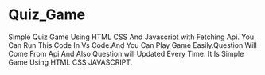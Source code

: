 # Quiz_Game
Simple Quiz Game Using HTML CSS And Javascript with Fetching Api.
You Can Run This Code In Vs Code.And You Can Play Game Easily.Question Will Come From Api And Also Question will Updated Every Time.
It Is Simple Game Using HTML CSS JAVASCRIPT.

